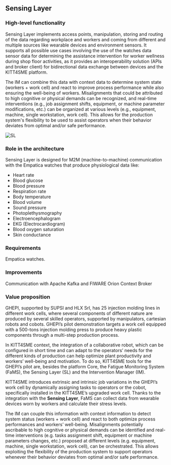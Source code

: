 Sensing Layer
--------------------

### High-level functionality 
Sensing Layer implements access points, manipulation, storing and routing of the data regarding workplace and workers and coming from different and multiple sources like wearable devices and environment sensors.  It supports all possible use cases involving the use of the watches data sensor data for determining the assistance intervention for worker wellness during shop floor activities, as it provides an interoperability solution (APIs and broker client) for bidirectional data exchange between devices and the KITT4SME platform.

The IM can combine this data with context data to determine system state (workers + work cell) and react to improve process performance while also ensuring the well-being of workers. Misalignments that could be attributed to high cognitive or physical demands can be recognized, and real-time interventions (e.g., job assignment shifts, equipment, or machine parameter modifications, etc.) can be organized at various levels (e.g., equipment, machine, single workstation, work cell). This allows for the production system's flexibility to be used to assist operators when their behavior deviates from optimal and/or safe performance.

![SL](https://user-images.githubusercontent.com/2041951/154863454-cba97fca-168b-41bd-b8cd-333f4e9bced7.PNG)


### Role in the architecture

Sensing Layer is designed for M2M (machine-to-machine) communication with the Empatica watches that produce physiological data like: 

- Heart rate
- Blood glucose 
- Blood pressure 
- Respiration rate
- Body temperature
- Blood volume
- Sound pressure
- Photoplethysmography
- Electroencephalogram
- EKG (Electrocardiogram)
- Blood oxygen saturation
- Skin conductance  

### Requirements

Empatica watches. 

### Improvements

Communication with Apache Kafka and FIWARE Orion Context Broker

### Value proposition

GHEPI, supported by SUPSI and HLX Srl, has 25 injection molding lines in different work cells, where several components of different nature are produced by several skilled operators, supported by manipulators, cartesian robots and cobots. GHEPI’s pilot demonstration targets a work cell equipped with a 500-tons injection molding press to produce heavy plastic components through a multi-step production process. 

In KITT4SME context, the integration of a collaborative robot, which can be configured in short time and can adapt to the operators’ needs for the different kinds of production can help optimize plant productivity and workers’ well-being and motivation. To do so, KITT4SME tools for the GHEPI’s pilot are, besides the platform Core, the Fatigue Monitoring System (FaMS), the Sensing Layer (SL) and the Intervention Manager (IM). 

KITT4SME introduces extrinsic and intrinsic job variations in the GHEPI’s work cell by dynamically assigning tasks to operators or the cobot, specifically installed in the KITT4SME’s upgraded work cell. Thanks to the integration with the **Sensing Layer**, FaMS can collect data from wearable devices worn by workers and calculate their stress levels. 

The IM can couple this information with context information to detect system status (workers + work cell) and react to both optimize process performances and workers’ well-being. Misalignments potentially ascribable to high cognitive or physical demands can be identified and real-time interventions (e.g. tasks assignment shift, equipment or machine parameters changes, etc.) proposed at different levels (e.g. equipment, machine, single workstation, work cell), can be orchestrated. This allows exploiting the flexibility of the production system to support operators whenever their behavior deviates from optimal and/or safe performance.

